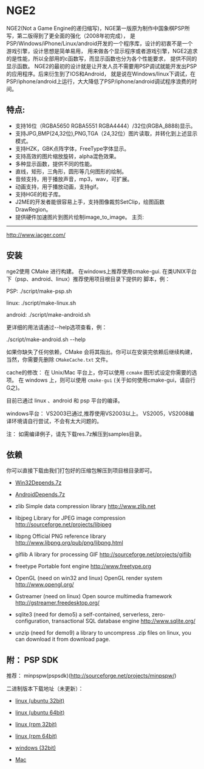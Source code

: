 ﻿NGE2
====

NGE2(Not a Game Engine的递归缩写)，NGE第一版原为制作中国象棋PSP所写，第二版得到了更全面的强化（2008年初完成），
是PSP/Windows/iPhone/Linux/android开发的一个程序库，设计的初衷不是一个游戏引擎，设计思想是简单易用，
用来做各个显示程序或者游戏引擎，NGE2追求的是性能，所以全部用的c函数写，而显示函数也分为各个性能要求，
提供不同的显示函数。 
NGE2的最初的设计就是让开发人员不需要用PSP调试就能开发出PSP的应用程序。后来衍生到了IOS和Android，
就是说在Windows/linux下调试，在PSP/iphone/android上运行，大大降低了PSP/iphone/android调试程序浪费的时间。


特点:
---------
* 支持16位（RGBA5650 RGBA5551 RGBA4444）/32位(RGBA_8888)显示。
* 支持JPG,BMP(24,32位),PNG,TGA（24,32位）图片读取，并转化到上述显示模式。
* 支持HZK，GBK点阵字体，FreeType字体显示。
* 支持高效的图片缩放旋转，alpha混色效果。
* 多种显示函数，提供不同的性能。
* 直线，矩形，三角形，圆形等几何图形的绘制。
* 音频支持，用于播放声音，mp3，wav，可扩展。
* 动画支持，用于播放动画，支持gif。
* 支持HGE的粒子库。
* J2ME的开发者能很容易上手，支持图像裁剪SetClip，绘图函数DrawRegion。
* 提供硬件加速图片到图片绘制image_to_image。
主页:
----------
http://www.iacger.com/

安装
---------

nge2使用 CMake 进行构建。
在windows上推荐使用cmake-gui.
在类UNIX平台下（psp、android、linux）推荐使用项目根目录下提供的
脚本，例：

PSP:
./script/make-psp.sh

linux:
./script/make-linux.sh

android:
./script/make-android.sh

更详细的用法请通过--help选项查看，例：

./script/make-android.sh --help

如果你缺失了任何依赖，CMake 会将其指出。你可以在安装完依赖后继续构建，当然，你需要先删除 `CMakeCache.txt` 文件。

cache的修改：
在 Unix/Mac 平台上，你可以使用 `ccmake` 图形式设定你需要的选项。
在 windows 上，则可以使用 `cmake-gui` (关于如何使用cmake-gui，请自行G之)。

目前已通过 linux 、android 和 psp 平台的编译。

windows平台：
VS2003已通过,推荐使用VS2003以上。
VS2005，VS2008编译环境请自行尝试，不会有太大问题的。

注：
如需编译例子，请先下载res.7z解压到samples目录。

依赖
---------
你可以直接下载由我们打包好的压缩包解压到项目根目录即可。
* [Win32Depends.7z](https://open.ge.tt/1/files/7Th6r3E/0/blob)
* [AndroidDepends.7z](https://github.com/downloads/ifreedom/libnge2/AndroidDepends.7z)

* zlib
Simple data compression library
http://www.zlib.net

* libjpeg
Library for JPEG image compression
http://sourceforge.net/projects/libjpeg

* libpng
Official PNG reference library
http://www.libpng.org/pub/png/libpng.html

* giflib
A library for processing GIF
http://sourceforge.net/projects/giflib

* freetype
Portable font engine
http://www.freetype.org

* OpenGL (need on win32 and linux)
OpenGL render system
http://www.opengl.org/

* Gstreamer (need on linux)
Open source multimedia framework
http://gstreamer.freedesktop.org/

* sqlite3 (need for demo5)
a self-contained, serverless, zero-configuration, transactional SQL database engine
http://www.sqlite.org/

* unzip (need for demo9)
a library to uncompress .zip files
on linux, you can download it from download page.

附： PSP SDK
---------------
推荐：
minpspw(pspsdk)(http://sourceforge.net/projects/minpspw/)

二进制版本下载地址（未更新）：

* [linux (ubuntu 32bit)](http://sourceforge.net/projects/minpspw/files/SDK%20%2B%20devpak/pspsdk%200.11.1/minpspw_0.11.1-1ubuntu0_i386.deb/download)

* [linux (ubuntu 64bit)](http://sourceforge.net/projects/minpspw/files/SDK%20%2B%20devpak/pspsdk%200.11.1/minpspw_0.11.1-1ubuntu0_amd64.deb/download)

* [linux (rpm 32bit)](http://sourceforge.net/projects/minpspw/files/SDK%20%2B%20devpak/pspsdk%200.11.1/minpspw-pspsdk-0.11.1-1.i386.rpm/download)

* [linux (rpm 64bit)](http://sourceforge.net/projects/minpspw/files/SDK%20%2B%20devpak/pspsdk%200.11.1/minpspw-pspsdk-0.11.1-1.x86_64.rpm/download)

* [windows (32bit)](http://sourceforge.net/projects/minpspw/files/SDK%20%2B%20devpak/pspsdk%200.11.1/pspsdk-setup-0.11.1.exe/download)

* [Mac](http://sourceforge.net/projects/minpspw/files/SDK%20%2B%20devpak/pspsdk%200.11.1/MinPSP%200.11%20Mac.mpkg/download)
